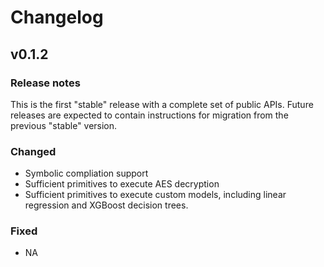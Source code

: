 # Changelog

## v0.1.2

### Release notes

This is the first "stable" release with a complete set of public APIs.
Future releases are expected to contain instructions for migration from the previous "stable" version.

### Changed

- Symbolic compliation support
- Sufficient primitives to execute AES decryption
- Sufficient primitives to execute custom models, including linear regression and XGBoost decision trees.

### Fixed

- NA
